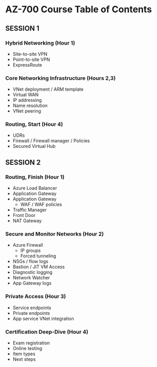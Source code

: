 # AZ-700 Course Table of Contents

## SESSION 1

### Hybrid Networking (Hour 1)

* Site-to-site VPN
* Point-to-site VPN
* ExpressRoute


### Core Networking Infrastructure (Hours 2,3)

* VNet deployment / ARM template
* Virtual WAN
* IP addressing
* Name resolution
* VNet peering


### Routing, Start (Hour 4)

* UDRs
* Firewall / Firewall manager / Policies
* Secured Virtual Hub

















## SESSION 2

### Routing, Finish (Hour 1)
* Azure Load Balancer
* Application Gateway
* Application Gateway
  * WAF / WAF policies
* Traffic Manager
* Front Door
* NAT Gateway

### Secure and Monitor Networks (Hour 2)

* Azure Firewall
  * IP groups
  * Forced tunneling
* NSGs / flow logs
* Bastion / JIT VM Access
* Diagnostic logging
* Network Watcher
* App Gateway logs

### Private Access (Hour 3)

* Service endpoints
* Private endpoints
* App service VNet integration

### Certification Deep-Dive (Hour 4)

* Exam registration
* Online testing
* Item types
* Next steps










